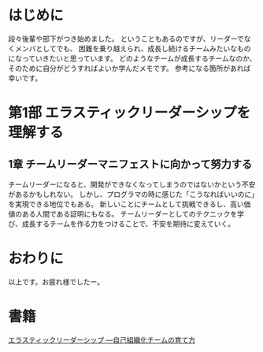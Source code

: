 # はじめに
段々後輩や部下がつき始めました。
ということもあるのですが、リーダーでなくメンバとしてでも、
困難を乗り越えられ、成長し続けるチームみたいなものになっていきたいと思っています。
どのようなチームが成長するチームなのか、そのために自分がどうすればよいか学んだメモです。
参考になる箇所があれば幸いです。

# 第1部 エラスティックリーダーシップを理解する
## 1章 チームリーダーマニフェストに向かって努力する
チームリーダーになると、開発ができなくなってしまうのではないかという不安があるかもしれない。
しかし、プログラマの時に感じた「こうなればいいのに」を実現できる地位でもある。
新しいことにチームとして挑戦できるし、高い価値のある人間である証明にもなる。
チームリーダーとしてのテクニックを学び、成長するチームを作る力をつけることで、不安を期待に変えていく。



# おわりに


以上です。お疲れ様でしたー。
   
# 書籍
[エラスティックリーダーシップ ―自己組織化チームの育て方](https://www.amazon.co.jp/dp/4873118026)